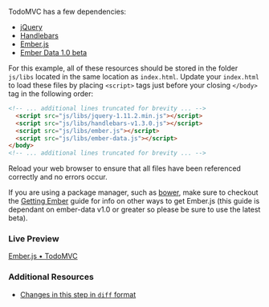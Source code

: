 TodoMVC has a few dependencies:

  * [jQuery](http://code.jquery.com/jquery-1.11.2.min.js)
  * [Handlebars](http://builds.handlebarsjs.com.s3.amazonaws.com/handlebars-v1.3.0.js)
  * [Ember.js](http://builds.emberjs.com/tags/v1.8.1/ember.js)
  * [Ember Data 1.0 beta](http://builds.emberjs.com/tags/v1.0.0-beta.11/ember-data.js)

For this example, all of these resources should be stored in the folder `js/libs` located in the same location as `index.html`. Update your `index.html` to load these files by placing `<script>` tags just before your closing `</body>` tag in the following order:

```html
<!-- ... additional lines truncated for brevity ... -->
  <script src="js/libs/jquery-1.11.2.min.js"></script>
  <script src="js/libs/handlebars-v1.3.0.js"></script>
  <script src="js/libs/ember.js"></script>
  <script src="js/libs/ember-data.js"></script>
</body>
<!-- ... additional lines truncated for brevity ... -->
```

Reload your web browser to ensure that all files have been referenced correctly and no errors occur.

If you are using a package manager, such as [bower](http://bower.io), make sure to checkout the [Getting Ember](../getting-ember) guide for info on other ways to get Ember.js (this guide is dependant on ember-data v1.0 or greater so please be sure to use the latest beta).

### Live Preview
<a class="jsbin-embed" href="http://jsbin.com/ijefig/2/embed?live">Ember.js • TodoMVC</a><script src="http://static.jsbin.com/js/embed.js"></script>

### Additional Resources

  * [Changes in this step in `diff` format](https://github.com/emberjs/quickstart-code-sample/commit/0880d6e21b83d916a02fd17163f58686a37b5b2c)
